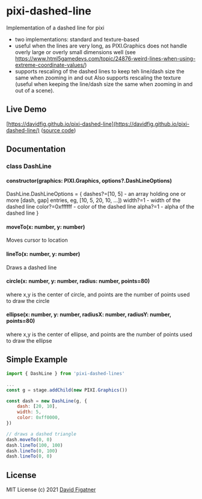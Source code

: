 # pixi-dashed-line

Implementation of a dashed line for pixi

* two implementations: standard and texture-based
* useful when the lines are very long, as PIXI.Graphics does not handle overly large or overly small dimensions well (see https://www.html5gamedevs.com/topic/24876-weird-lines-when-using-extreme-coordinate-values/)
* supports rescaling of the dashed lines to keep teh line/dash size the same when zooming in and out
Also supports rescaling the texture (useful when keeping the line/dash size the same when zooming in and out of a scene).

## Live Demo

[https://davidfig.github.io/pixi-dashed-line](https://davidfig.github.io/pixi-dashed-line/) ([source code](https://github.com/davidfig/pixi-dashed-line/blob/main/demo/main.ts))

## Documentation

### class DashLine
#### constructor(graphics: PIXI.Graphics, options?.DashLineOptions)

DashLine.DashLineOptions = {
    dashes?=[10, 5] - an array holding one or more [dash, gap] entries, eg, [10, 5, 20, 10, ...])
    width?=1 - width of the dashed line
    color?=0xffffff - color of the dashed line
    alpha?=1 - alpha of the dashed line
}

#### moveTo(x: number, y: number)
Moves cursor to location

#### lineTo(x: number, y: number)
Draws a dashed line

#### circle(x: number, y: number, radius: number, points=80)
where x,y is the center of circle, and points are the number of points used to draw the circle

#### ellipse(x: number, y: number, radiusX: number, radiusY: number, points=80)
where x,y is the center of ellipse, and points are the number of points used to draw the ellipse

## Simple Example

```js
import { DashLine } from 'pixi-dashed-lines'

...
const g = stage.addChild(new PIXI.Graphics())

const dash = new DashLine(g, {
    dash: [20, 10],
    width: 5,
    color: 0xff0000,
})

// draws a dashed triangle
dash.moveTo(0, 0)
dash.lineTo(100, 100)
dash.lineTo(0, 100)
dash.lineTo(0, 0)

```

## License
MIT License
(c) 2021 [David Figatner](https://yopeyopey.com/)
